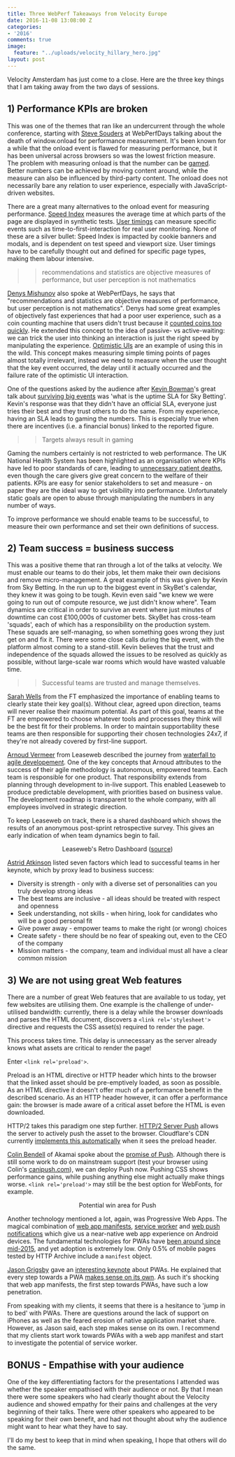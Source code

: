 ```yaml
---
title: Three WebPerf Takeaways from Velocity Europe
date: 2016-11-08 13:08:00 Z
categories:
- '2016'
comments: true
image:
  feature: "../uploads/velocity_hillary_hero.jpg"
layout: post
---
```


Velocity Amsterdam has just come to a close. Here are the three key things that I am taking away from the two days of sessions.

## 1) Performance KPIs are broken

This was one of the themes that ran like an undercurrent through the whole conference, starting with [Steve Souders](https://twitter.com/souders) at WebPerfDays talking about the death of window.onload for performance measurement. It's been known for a while that the onload event is flawed for measuring performance, but it has been universal across browsers so was the lowest friction measure. The problem with measuring onload is that the number can be [gamed](http://www.leanblog.org/tag/gaming-the-numbers/). Better numbers can be achieved by moving content around, while the measure can also be influenced by third-party content. The onload does not necessarily bare any relation to user experience, especially with JavaScript-driven websites.

There are a great many alternatives to the onload event for measuring performance. [Speed Index](https://sites.google.com/a/webpagetest.org/docs/using-webpagetest/metrics/speed-index) measures the average time at which parts of the page are displayed in synthetic tests. [User timings](http://www.webperformance.io/custom-user-timings) can measure specific events such as time-to-first-interaction for real user monitoring. None of these are a silver bullet: Speed Index is impacted by cookie banners and modals, and is dependent on test speed and viewport size. User timings have to be carefully thought out and defined for specific page types, making them labour intensive.

> > recommendations and statistics are objective measures of performance, but user perception is not mathematics

[Denys Mishunov](https://twitter.com/mishunov) also spoke at WebPerfDays, he says that "recommendations and statistics are objective measures of performance, but user perception is not mathematics". Denys had some great examples of objectively fast experiences that had a poor user experience, such as a coin counting machine that users didn't trust because it [counted coins too quickly](http://www.90percentofeverything.com/2010/12/16/adding-delays-to-increase-perceived-value-does-it-work/). He extended this concept to the idea of passive- vs active-waiting: we can trick the user into thinking an interaction is just the right speed by manipulating the experience. [Optimistic UIs](https://www.smashingmagazine.com/2016/11/true-lies-of-optimistic-user-interfaces/) are an example of using this in the wild. This concept makes measuring simple timing points of pages almost totally irrelevant, instead we need to measure when the user thought that the key event occurred, the delay until it actually occurred and the failure rate of the optimistic UI interaction.

One of the questions asked by the audience after [Kevin Bowman](https://twitter.com/__kb)'s great talk about [surviving big events](http://conferences.oreilly.com/velocity/devops-web-performance-eu/public/schedule/detail/53557) was 'what is the uptime SLA for Sky Betting'. Kevin's response was that they didn't have an official SLA, everyone just tries their best and they trust others to do the same. From my experience, having an SLA leads to gaming the numbers. This is especially true when there are incentives (i.e. a financial bonus) linked to the reported figure.

> > Targets always result in gaming

Gaming the numbers certainly is not restricted to web performance. The UK National Health System has been highlighted as an organisation where KPIs have led to poor standards of care, leading to [unnecessary patient deaths](http://www.nationalhealthexecutive.com/Health-Care-News/nhs-performance-management-putting-standards-of-care-at-risk), even though the care givers give great concern to the welfare of their patients. KPIs are easy for senior stakeholders to set and measure - on paper they are the ideal way to get visibility into performance. Unfortunately static goals are open to abuse through manipulating the numbers in any number of ways.

To improve performance we should enable teams to be successful, to measure their own performance and set their own definitions of success.


## 2) Team success = business success


This was a positive theme that ran through a lot of the talks at velocity. We must enable our teams to do their jobs, let them make their own decisions and remove micro-management.
A great example of this was given by Kevin from Sky Betting. In the run up to the biggest event in SkyBet's calendar, they knew it was going to be tough. Kevin even said "we knew we were going to run out of compute resource, we just didn't know where". Team dynamics are critical in order to survive an event where just minutes of downtime can cost £100,000s of customer bets. SkyBet has cross-team 'squads', each of which has a responsibility on the production system. These squads are self-managing, so when something goes wrong they just get on and fix it. There were some close calls during the big event, with the platform almost coming to a stand-still. Kevin believes that the trust and independence of the squads allowed the issues to be resolved as quickly as possible, without large-scale war rooms which would have wasted valuable time.

> > Successful teams are trusted and manage themselves.

[Sarah Wells](https://twitter.com/sarahjwells) from the FT emphasized the importance of enabling teams to clearly state their key goal(s). Without clear, agreed upon direction, teams will never realise their maximum potential. As part of this goal, teams at the FT are empowered to choose whatever tools and processes they think will be the best fit for their problems. In order to maintain supportability these teams are then responsible for supporting their chosen technologies 24x7, if they're not already covered by first-line support.

[Arnoud Vermeer](https://twitter.com/funzoneq) from Leaseweb described the journey from [waterfall to agile developement](http://conferences.oreilly.com/velocity/devops-web-performance-eu/public/schedule/detail/52562). One of the key concepts that Arnoud attributes to the success of their agile methodology is autonomous, empowered teams. Each team is responsible for one product. That responsibility extends from planning through development to in-live support. This enabled Leaseweb to produce predictable development, with priorities based on business value. The development roadmap is transparent to the whole company, with all employees involved in strategic direction.

To keep Leaseweb on track, there is a shared dashboard which shows the results of an anonymous post-sprint retrospective survey. This gives an early indication of when team dynamics begin to fail.

<figure align="center">
<img class="resp" style="max-width:90%;" data-width="90" data-src="//webperf.ninja/uploads/team_dashboard.png"/>
<figcaption>Leaseweb's Retro Dashboard (<a href="http://cdn.oreillystatic.com/en/assets/1/event/167/The%20Anarchist%20Cookbook_%20DevOps%20and%20Agile%20recipes%20for%20blowing%20up%20the%20waterfall%20Presentation.pdf">source</a>)</figcaption>
</figure>

[Astrid Atkinson](https://twitter.com/shinynew_oz) listed seven factors which lead to successful teams in her keynote, which by proxy lead to business success:

 * Diversity is strength - only with a diverse set of personalities can you truly develop strong ideas
 * The best teams are inclusive - all ideas should be treated with respect and openness
 * Seek understanding, not skills - when hiring, look for candidates who will be a good personal fit
 * Give power away - empower teams to make the right (or wrong) choices
 * Create safety - there should be no fear of speaking out, even to the CEO of the company
 * Mission matters - the company, team and individual must all have a clear common mission


## 3) We are not using great Web features


There are a number of great Web features that are available to us today, yet few websites are utilising them. One example is the challenge of under-utilised bandwidth: currently, there is a delay while the browser downloads and parses the HTML document, discovers a ```<link rel='stylesheet'>``` directive and requests the CSS asset(s) required to render the page.

This process takes time. This delay is unnecessary as the server already knows what assets are critical to render the page!

Enter ```<link rel='preload'>```.

Preload is an HTML directive or HTTP header which hints to the browser that the linked asset should be pre-emptively loaded, as soon as possible. As an HTML directive it doesn't offer much of a performance benefit in the described scenario. As an HTTP header however, it can offer a performance gain: the browser is made aware of a critical asset before the HTML is even downloaded.

HTTP/2 takes this paradigm one step further. [HTTP/2 Server Push](https://www.igvita.com/2013/06/12/innovating-with-http-2.0-server-push/) allows the server to actively push the asset to the browser. Cloudflare's CDN currently [implements this automatically](https://blog.cloudflare.com/announcing-support-for-http-2-server-push-2/) when it sees the preload header.

[Colin Bendell](https://twitter.com/colinbendell) of Akamai spoke about the [promise of Push](http://conferences.oreilly.com/velocity/devops-web-performance-eu/public/schedule/detail/53584). Although there is still some work to do on mainstream support (test your browser using Colin's [canipush.com](https://canipush.com)), we can deploy Push now. Pushing CSS shows performance gains, while pushing anything else might actually make things worse. ```<link rel='preload'>``` may still be the best option for WebFonts, for example.

<figure align="center">
<img class="resp" style="max-width:80%;" data-width="80" data-src="//webperf.ninja/uploads/push.png"/>
<figcaption>Potential win area for Push</figcaption>
</figure>

Another technology mentioned a lot, again, was Progressive Web Apps. The magical combination of [web app manifests](https://developers.google.com/web/updates/2014/11/Support-for-installable-web-apps-with-webapp-manifest-in-chrome-38-for-Android), [service worker](https://jakearchibald.com/2014/using-serviceworker-today/) and [web push notifications](https://developers.google.com/web/fundamentals/engage-and-retain/push-notifications/) which give us a near-native web app experience on Android devices. The fundamental technologies for PWAs have [been around since mid-2015](https://infrequently.org/2015/06/progressive-apps-escaping-tabs-without-losing-our-soul/), and yet adoption is extremely low. Only 0.5% of mobile pages tested by HTTP Archive include a ```manifest``` object.

[Jason Grigsby](https://twitter.com/grigs) gave an [interesting keynote](http://conferences.oreilly.com/velocity/devops-web-performance-eu/public/schedule/detail/54697) about PWAs. He explained that every step towards a PWA [makes sense on its own](https://cloudfour.com/thinks/progressive-web-apps-simply-make-sense/). As such it's shocking that web app manifests, the first step towards PWAs, have such a low penetration.

From speaking with my clients, it seems that there is a hesitance to 'jump in to bed' with PWAs. There are questions around the lack of support on iPhones as well as the feared erosion of native application market share. However, as Jason said, each step makes sense on its own. I recommend that my clients start work towards PWAs with a web app manifest and start to investigate the potential of service worker.

## BONUS - Empathise with your audience

One of the key differentiating factors for the presentations I attended was whether the speaker empathised with their audience or not. By that I mean there were some speakers who had clearly thought about the Velocity audience and showed empathy for their pains and challenges at the very beginning of their talks. There were other speakers who appeared to be speaking for their own benefit, and had not thought about why the audience might want to hear what they have to say.

I'll do my best to keep that in mind when speaking, I hope that others will do the same.